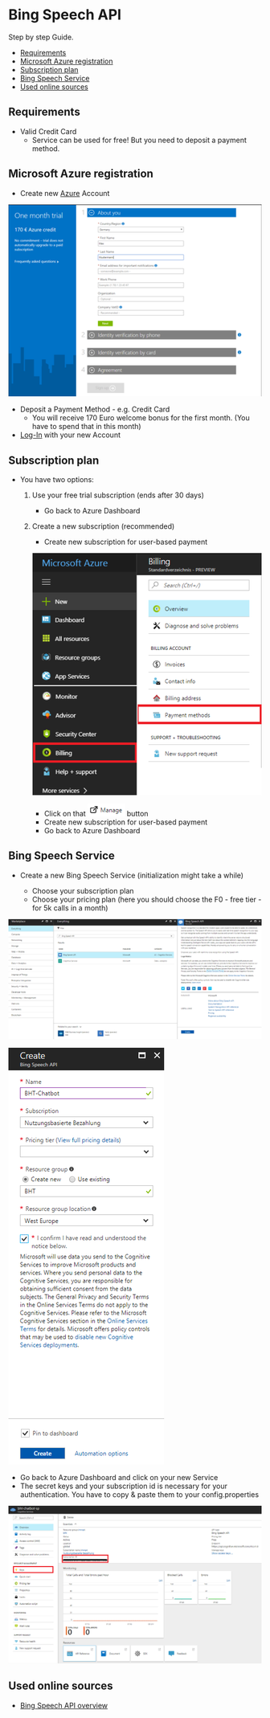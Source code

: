 # Bing Speech API

Step by step Guide.
<!-- MarkdownTOC -->

- [Requirements](#requirements)
- [Microsoft Azure registration](#microsoft-azure-registration)
- [Subscription plan](#subscription-plan)
- [Bing Speech Service](#bing-speech-service)
- [Used online sources](#used-online-sources)

<!-- /MarkdownTOC -->

## Requirements

- Valid Credit Card 
    - Service can be used for free! But you need to deposit a payment method.

## Microsoft Azure registration

- Create new [Azure](https://azure.microsoft.com/de-de/free/) Account

![Azure Registration](img/bing/azure-registration.png)

- Deposit a Payment Method - e.g. Credit Card
    - You will receive 170 Euro welcome bonus for the first month. (You have to spend that in this month)
- [Log-In](https://portal.azure.com/#dashboard/private) with your new Account 

## Subscription plan

- You have two options:
    1. Use your free trial subscription (ends after 30 days)
        - Go back to Azure Dashboard
    
    2. Create a new subscription (recommended)
    
        - Create new subscription for user-based payment
        
        ![Billing Menu](img/bing/billing-menu.png)
        
        - Click on that ![Manage Button](img/bing/manage-btn.png) button    
        - Create new subscription for user-based payment
        - Go back to Azure Dashboard

## Bing Speech Service

- Create a new Bing Speech Service (initialization might take a while)

    - Choose your subscription plan
    - Choose your pricing plan (here you should choose the F0 - free tier - for 5k calls in a month)
    
![Create Service](img/bing/create-new-bing-speech-service-1.png)    

![Create Service](img/bing/create-new-bing-speech-service-2.png)

- Go back to Azure Dashboard and click on your new Service
- The secret keys and your subscription id is necessary for your authentication. You have to copy & paste them to your config.properties

![Bing Speech Service](img/bing/bing-speech-service-dashboard.png)

## Used online sources
- [Bing Speech API overview](https://docs.microsoft.com/de-de/azure/cognitive-services/speech/home)